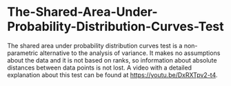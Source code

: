 # The-Shared-Area-Under-Probability-Distribution-Curves-Test

The shared area under probability distribution curves test is a non-parametric alternative to the analysis of variance. It makes no assumptions about the data and it is not based on ranks, so information about absolute distances between data points is not lost. A video with a detailed explanation about this test can be found at https://youtu.be/DxRXTpv2-t4.
